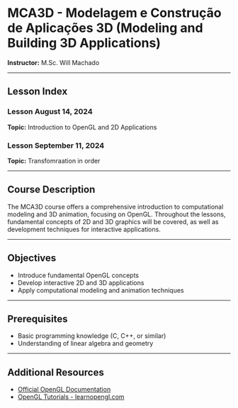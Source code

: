 # MCA3D - Modelagem e Construção de Aplicações 3D (Modeling and Building 3D Applications)
**Instructor:** M.Sc. Will Machado

---

## Lesson Index

### Lesson August 14, 2024
**Topic:** Introduction to OpenGL and 2D Applications

### Lesson September 11, 2024
**Topic:** Transfomraation in order

---

## Course Description
The MCA3D course offers a comprehensive introduction to computational modeling and 3D animation, focusing on OpenGL. Throughout the lessons, fundamental concepts of 2D and 3D graphics will be covered, as well as development techniques for interactive applications.

---

## Objectives
- Introduce fundamental OpenGL concepts
- Develop interactive 2D and 3D applications
- Apply computational modeling and animation techniques

---

## Prerequisites
- Basic programming knowledge (C, C++, or similar)
- Understanding of linear algebra and geometry

---

## Additional Resources
- [Official OpenGL Documentation](https://www.opengl.org/documentation/)
- [OpenGL Tutorials - learnopengl.com](https://learnopengl.com/)